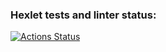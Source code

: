 ### Hexlet tests and linter status:
[![Actions Status](https://github.com/marie/devops-for-programmers-project-77/workflows/hexlet-check/badge.svg)](https://github.com/marie/devops-for-programmers-project-77/actions)